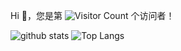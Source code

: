 Hi 👋，您是第 ![Visitor Count](https://profile-counter.glitch.me/bitxeno/count.svg) 个访问者！


![github stats](https://github-readme-stats.vercel.app/api?username=bitxeno&show_icons=true&count_private=true&include_all_commits=true)
![Top Langs](https://github-readme-stats.vercel.app/api/top-langs/?username=bitxeno&layout=compact&hide=html,css,xslt&langs_count=8)
